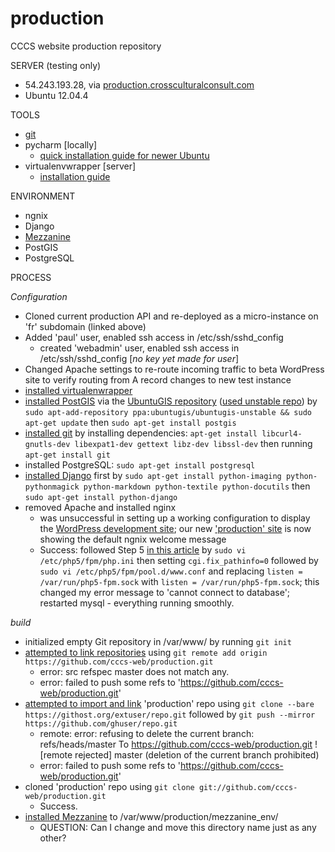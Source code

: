 production
==========

CCCS website production repository

SERVER (testing only)
- 54.243.193.28, via [production.crossculturalconsult.com](http://production.crossculturalconsult.com)
- Ubuntu 12.04.4

TOOLS
- [git](https://github.com/cccs-web/production/edit/master/README.md)
- pycharm [locally]
  - [quick installation guide for newer Ubuntu](http://cheparev.com/pycharm-installation-on-ubuntu-13-10/)
- virtualenvwrapper [server]
  - [installation guide](http://virtualenvwrapper.readthedocs.org/en/latest/install.html)

ENVIRONMENT
- ngnix
- Django
- [Mezzanine](http://mezzanine.jupo.org/)
- PostGIS
- PostgreSQL


PROCESS

*Configuration*

- Cloned current production API and re-deployed as a micro-instance on 'fr' subdomain (linked above)
- Added 'paul' user, enabled ssh access in /etc/ssh/sshd_config
  - created 'webadmin' user, enabled ssh access in /etc/ssh/sshd_config [*no key yet made for user*]
- Changed Apache settings to re-route incoming traffic to beta WordPress site to verify routing from A record changes to new test instance  
- [installed virtualenwrapper](http://virtualenvwrapper.readthedocs.org/en/latest/install.html)
- [installed PostGIS](http://postgis.net/install/) via the [UbuntuGIS repository](https://wiki.ubuntu.com/UbuntuGIS) ([used unstable repo](https://launchpad.net/~ubuntugis/+archive/ubuntugis-unstable)) by `sudo apt-add-repository ppa:ubuntugis/ubuntugis-unstable && sudo apt-get update` then `sudo apt-get install postgis`
- [installed git](http://git-scm.com/book/en/Getting-Started-Installing-Git) by installing dependencies: `apt-get install libcurl4-gnutls-dev libexpat1-dev gettext libz-dev libssl-dev` then running `apt-get install git`
- installed PostgreSQL: `sudo apt-get install postgresql`
- [installed Django](https://www.digitalocean.com/community/articles/installing-django-on-ubuntu-12-04--4) first by `sudo apt-get install python-imaging python-pythonmagick python-markdown python-textile python-docutils` then `sudo apt-get install python-django`
- removed Apache and installed nginx
  - was unsuccessful in setting up a working configuration to display the [WordPress development site](http://en.crossculturalconsult.com); our new ['production' site](http://production.crossculturalconsult.com) is now showing the default ngnix welcome message
  - Success: followed Step 5 [in this article](https://www.digitalocean.com/community/articles/how-to-install-linux-nginx-mysql-php-lemp-stack-on-ubuntu-12-04) by `sudo vi /etc/php5/fpm/php.ini`  then setting `cgi.fix_pathinfo=0` followed by `sudo vi /etc/php5/fpm/pool.d/www.conf` and replacing `listen = /var/run/php5-fpm.sock` with `listen = /var/run/php5-fpm.sock`; this changed my error message to 'cannot connect to database'; restarted mysql - everything running smoothly.

  
*build*

- initialized empty Git repository in /var/www/ by running `git init`
- [attempted to link repositories](https://help.github.com/articles/create-a-repo) using `git remote add origin https://github.com/cccs-web/production.git`
  - error: src refspec master does not match any.
  - error: failed to push some refs to 'https://github.com/cccs-web/production.git'
- [attempted to import and link](https://help.github.com/articles/importing-an-external-git-repository) 'production' repo using `git clone --bare https://githost.org/extuser/repo.git` followed by `git push --mirror https://github.com/ghuser/repo.git`
  - remote: error: refusing to delete the current branch: refs/heads/master To https://github.com/cccs-web/production.git ! [remote rejected] master (deletion of the current branch prohibited)
  - error: failed to push some refs to 'https://github.com/cccs-web/production.git'
- cloned 'production' repo using `git clone git://github.com/cccs-web/production.git`
  - Success.
- [installed Mezzanine](https://www.digitalocean.com/community/articles/how-to-install-and-get-started-with-django-based-mezzanine-cms-on-ubuntu) to /var/www/production/mezzanine_env/
  - QUESTION: Can I change and move this directory name just as any other?
